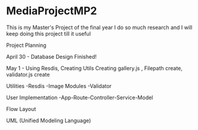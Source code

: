 # MediaProjectMP2
This is my Master's Project of the final year I do so much research and I will keep doing this project till it useful

Project Planning

April 30 - Database Design Finished!

May 1 - 
Using Resdis, Creating Utils
Creating gallery.js , Filepath create,
validator.js create

Utilities
    -Resdis
    -Image Modules
    -Validator

User Implementation
    -App-Route-Controller-Service-Model

Flow Layout

UML (Unified Modeling Language)
